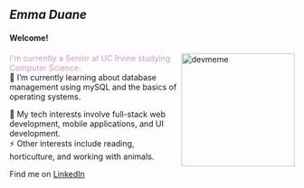 ## *Emma Duane*
#### Welcome! 
<img src="https://random-memer.herokuapp.com/" alt="devmeme" width="200" style="float:right;">
<div style="color:#cc99cc;">I'm currently a Senior at UC Irvine studying Computer Science.</div>
🌱 I’m currently learning about database management using mySQL and the basics of operating systems.

🔭 My tech interests involve full-stack web development, mobile applications, and UI development.  
⚡ Other interests include reading, horticulture, and working with animals.

Find me on <a href="https://www.linkedin.com/in/emma-duane/">LinkedIn</a>

<!--
**thishurts/thishurts** is a ✨ _special_ ✨ repository because its `README.md` (this file) appears on your GitHub profile.

Here are some ideas to get you started:

- 🔭 I’m currently working on ...
- 🌱 I’m currently learning ...
- 👯 I’m looking to collaborate on ...
- 🤔 I’m looking for help with ...
- 💬 Ask me about ...
- 📫 How to reach me: ...
- 😄 Pronouns: ...
- ⚡ Fun fact: ...
-->
